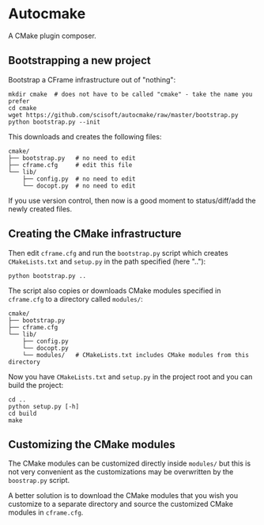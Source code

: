 # Autocmake

A CMake plugin composer.

## Bootstrapping a new project

Bootstrap a CFrame infrastructure out of "nothing":

    mkdir cmake  # does not have to be called "cmake" - take the name you prefer
    cd cmake
    wget https://github.com/scisoft/autocmake/raw/master/bootstrap.py
    python bootstrap.py --init

This downloads and creates the following files:

    cmake/
    ├── bootstrap.py   # no need to edit
    ├── cframe.cfg     # edit this file
    └── lib/
        ├── config.py  # no need to edit
        └── docopt.py  # no need to edit

If you use version control, then now is a good moment to status/diff/add
the newly created files.

## Creating the CMake infrastructure

Then edit ``cframe.cfg`` and run the ``bootstrap.py`` script which
creates ``CMakeLists.txt`` and ``setup.py`` in the path specified (here ".."):

    python bootstrap.py ..

The script also copies or downloads CMake modules specified in ``cframe.cfg`` to a directory
called ``modules/``:

    cmake/
    ├── bootstrap.py
    ├── cframe.cfg
    └── lib/
        ├── config.py
        └── docopt.py
        └── modules/   # CMakeLists.txt includes CMake modules from this directory

Now you have ``CMakeLists.txt`` and ``setup.py`` in the project root and you can build
the project:

    cd ..
    python setup.py [-h]
    cd build
    make

## Customizing the CMake modules

The CMake modules can be customized directly inside ``modules/`` but this is
not very convenient as the customizations may be overwritten by the
``boostrap.py`` script.

A better solution is to download the CMake modules that you wish you customize
to a separate directory and source the customized CMake modules in
``cframe.cfg``.
